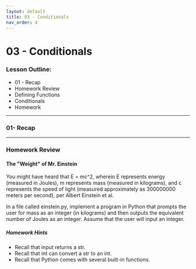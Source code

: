 ```yaml
---
layout: default
title: 03 - Conditionals
nav_order: 4
---
```

# [](#01-Functions)03 - Conditionals
### [](#Agenda)Lesson Outline:
- 01 - Recap
- Homework Review
- Defining Functions
- Conditionals
- Homework

---
### 01- Recap


---
### Homework Review
#### The "Weight" of Mr. Einstein

You might have heard that E = mc^2, wherein E represents energy (measured in Joules), m represents mass (measured in kilograms), and c represents the speed of light (measured approximately as 300000000 meters per second), per Albert Einstein et al. 

In a file called einstein.py, implement a program in Python that prompts the user for mass as an integer (in kilograms) and then outputs the equivalent number of Joules as an integer. Assume that the user will input an integer.

##### Homework Hints
- Recall that input returns a str.
- Recall that int can convert a str to an int.
- Recall that Python comes with several built-in functions.
